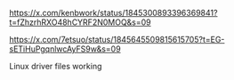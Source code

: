 https://x.com/kenbwork/status/1845300893396369841?t=fZhzrhRXO48hCYRF2N0MOQ&s=09

https://x.com/7etsuo/status/1845645509815615705?t=EG-sETiHuPgqnlwcAyFS9w&s=09

Linux driver files working